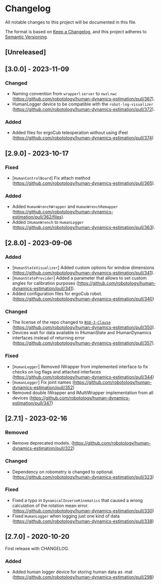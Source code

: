 # Changelog
All notable changes to this project will be documented in this file.

The format is based on [Keep a Changelog](https://keepachangelog.com/en/1.0.0/),
and this project adheres to [Semantic Versioning](https://semver.org/spec/v2.0.0.html).

## [Unreleased]

## [3.0.0] - 2023-11-09

### Changed
- Naming convention from `wrapper`\ `server` to `nws`\ `nwc` (https://github.com/robotology/human-dynamics-estimation/pull/367).
- HumanLogger device to be compatible with the `robot-log-visualizer` (https://github.com/robotology/human-dynamics-estimation/pull/372).

### Added
- Added files for ergoCub teleoperation without using iFeel (https://github.com/robotology/human-dynamics-estimation/pull/374)

## [2.9.0] - 2023-10-17

### Fixed
- [`HumanControlBoard`] Fix attach method (https://github.com/robotology/human-dynamics-estimation/pull/365).

### Added
- Added `HumanWrenchWrapper` and `HumanWrenchRemapper` (https://github.com/robotology/human-dynamics-estimation/pull/362/files).
- Added `IHumanWrench` to `HumanLogger` (https://github.com/robotology/human-dynamics-estimation/pull/363).

## [2.8.0] - 2023-09-06

### Added
- [`HumanStateVisualizer`] Added custom options for window dimensions (https://github.com/robotology/human-dynamics-estimation/pull/341).
- [`HumanStateProvider`] Added a parameter that allows to set custom angles for calibration purposes (https://github.com/robotology/human-dynamics-estimation/pull/341).
- Added configuration files for ergoCub robot. (https://github.com/robotology/human-dynamics-estimation/pull/340)

### Changed
- The license of the repo changed to [`BSD-3-Clause`](https://spdx.org/licenses/BSD-3-Clause.html) (https://github.com/robotology/human-dynamics-estimation/pull/350).
- Devices wait for data available in IHumanState and IHumanDynamics interfaces instead of returning error (https://github.com/robotology/human-dynamics-estimation/pull/357).

### Fixed
- [`HumanLogger`] Removed IWrapper from implemented interface to fix checks on log flags and attached interfaces (https://github.com/robotology/human-dynamics-estimation/pull/344)
- [`HumanLogger`] Fix joint names (https://github.com/robotology/human-dynamics-estimation/pull/352)
- Removed double IWrapper and IMultiWrapper implementation from all devices (https://github.com/robotology/human-dynamics-estimation/pull/347) 


## [2.7.1] - 2023-02-16

### Removed
- Remove deprecated models. (https://github.com/robotology/human-dynamics-estimation/pull/322)

### Changed
- Dependency on robometry is changed to optional. (https://github.com/robotology/human-dynamics-estimation/pull/323)

### Fixed
- Fixed a typo in `DynamicalInverseKinematics` that caused a wrong calculation of the rotation mean error. (https://github.com/robotology/human-dynamics-estimation/pull/330)
- Fixed `HumanLogger` when logging just one kind of data (https://github.com/robotology/human-dynamics-estimation/pull/338)

## [2.7.0] - 2020-10-20

First release with CHANGELOG.

### Added
- Added human logger device for storing human data as .mat (https://github.com/robotology/human-dynamics-estimation/pull/298)
